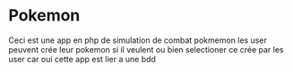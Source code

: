 # Pokemon

Ceci est une app en php de simulation de combat pokmemon les user peuvent crée leur pokemon si il veulent ou bien selectioner ce crée par les user car oui cette app est lier a une bdd 
